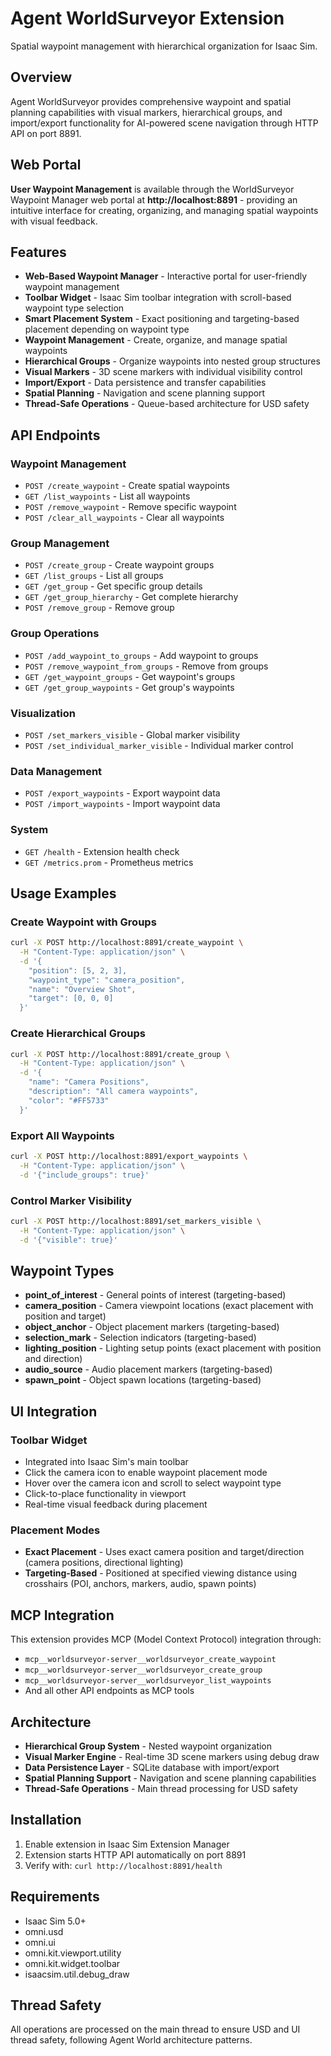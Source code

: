 # Agent WorldSurveyor Extension

Spatial waypoint management with hierarchical organization for Isaac Sim.

## Overview

Agent WorldSurveyor provides comprehensive waypoint and spatial planning capabilities with visual markers, hierarchical groups, and import/export functionality for AI-powered scene navigation through HTTP API on port 8891.

## Web Portal

**User Waypoint Management** is available through the WorldSurveyor Waypoint Manager web portal at **http://localhost:8891** - providing an intuitive interface for creating, organizing, and managing spatial waypoints with visual feedback.

## Features

- **Web-Based Waypoint Manager** - Interactive portal for user-friendly waypoint management
- **Toolbar Widget** - Isaac Sim toolbar integration with scroll-based waypoint type selection
- **Smart Placement System** - Exact positioning and targeting-based placement depending on waypoint type
- **Waypoint Management** - Create, organize, and manage spatial waypoints
- **Hierarchical Groups** - Organize waypoints into nested group structures
- **Visual Markers** - 3D scene markers with individual visibility control
- **Import/Export** - Data persistence and transfer capabilities
- **Spatial Planning** - Navigation and scene planning support
- **Thread-Safe Operations** - Queue-based architecture for USD safety

## API Endpoints

### Waypoint Management
- `POST /create_waypoint` - Create spatial waypoints
- `GET /list_waypoints` - List all waypoints
- `POST /remove_waypoint` - Remove specific waypoint
- `POST /clear_all_waypoints` - Clear all waypoints

### Group Management
- `POST /create_group` - Create waypoint groups
- `GET /list_groups` - List all groups
- `GET /get_group` - Get specific group details
- `GET /get_group_hierarchy` - Get complete hierarchy
- `POST /remove_group` - Remove group

### Group Operations
- `POST /add_waypoint_to_groups` - Add waypoint to groups
- `POST /remove_waypoint_from_groups` - Remove from groups
- `GET /get_waypoint_groups` - Get waypoint's groups
- `GET /get_group_waypoints` - Get group's waypoints

### Visualization
- `POST /set_markers_visible` - Global marker visibility
- `POST /set_individual_marker_visible` - Individual marker control

### Data Management
- `POST /export_waypoints` - Export waypoint data
- `POST /import_waypoints` - Import waypoint data

### System
- `GET /health` - Extension health check
- `GET /metrics.prom` - Prometheus metrics

## Usage Examples

### Create Waypoint with Groups
```bash
curl -X POST http://localhost:8891/create_waypoint \
  -H "Content-Type: application/json" \
  -d '{
    "position": [5, 2, 3],
    "waypoint_type": "camera_position",
    "name": "Overview Shot",
    "target": [0, 0, 0]
  }'
```

### Create Hierarchical Groups
```bash
curl -X POST http://localhost:8891/create_group \
  -H "Content-Type: application/json" \
  -d '{
    "name": "Camera Positions",
    "description": "All camera waypoints",
    "color": "#FF5733"
  }'
```

### Export All Waypoints
```bash
curl -X POST http://localhost:8891/export_waypoints \
  -H "Content-Type: application/json" \
  -d '{"include_groups": true}'
```

### Control Marker Visibility
```bash
curl -X POST http://localhost:8891/set_markers_visible \
  -H "Content-Type: application/json" \
  -d '{"visible": true}'
```

## Waypoint Types

- **point_of_interest** - General points of interest (targeting-based)
- **camera_position** - Camera viewpoint locations (exact placement with position and target)
- **object_anchor** - Object placement markers (targeting-based)
- **selection_mark** - Selection indicators (targeting-based)
- **lighting_position** - Lighting setup points (exact placement with position and direction)
- **audio_source** - Audio placement markers (targeting-based)
- **spawn_point** - Object spawn locations (targeting-based)

## UI Integration

### Toolbar Widget
- Integrated into Isaac Sim's main toolbar
- Click the camera icon to enable waypoint placement mode
- Hover over the camera icon and scroll to select waypoint type
- Click-to-place functionality in viewport
- Real-time visual feedback during placement

### Placement Modes
- **Exact Placement** - Uses exact camera position and target/direction (camera positions, directional lighting)
- **Targeting-Based** - Positioned at specified viewing distance using crosshairs (POI, anchors, markers, audio, spawn points)

## MCP Integration

This extension provides MCP (Model Context Protocol) integration through:
- `mcp__worldsurveyor-server__worldsurveyor_create_waypoint`
- `mcp__worldsurveyor-server__worldsurveyor_create_group`
- `mcp__worldsurveyor-server__worldsurveyor_list_waypoints`
- And all other API endpoints as MCP tools

## Architecture

- **Hierarchical Group System** - Nested waypoint organization
- **Visual Marker Engine** - Real-time 3D scene markers using debug draw
- **Data Persistence Layer** - SQLite database with import/export
- **Spatial Planning Support** - Navigation and scene planning capabilities
- **Thread-Safe Operations** - Main thread processing for USD safety

## Installation

1. Enable extension in Isaac Sim Extension Manager
2. Extension starts HTTP API automatically on port 8891
3. Verify with: `curl http://localhost:8891/health`

## Requirements

- Isaac Sim 5.0+
- omni.usd
- omni.ui
- omni.kit.viewport.utility
- omni.kit.widget.toolbar
- isaacsim.util.debug_draw

## Thread Safety

All operations are processed on the main thread to ensure USD and UI thread safety, following Agent World architecture patterns.
